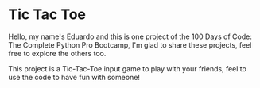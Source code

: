 <h1>Tic Tac Toe</h1>

Hello, my name's Eduardo and this is one project of the 100 Days of Code: The Complete Python Pro Bootcamp, I'm glad to share these projects, feel free to explore the others too.

This project is a Tic-Tac-Toe input game to play with your friends, feel to use the code to have fun with someone!